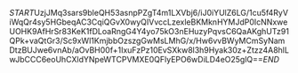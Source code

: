 $START$UzjJMq3sars9bleQH53asnpPZgT4m1LXVbj6/iJ0iYUlZ6LG/1cu5f4RyViWqQr4sy5HGbeqAC3CqiQGvX0wyQIVvccLzexleBKMknHYMJdP0IcNNxweUOHK9AfHrSr83KeK1fDLoaRngG4Y4yo75kO3nEHuzyPqvsC6QaAKghUTz91QPk+vaQtGr3/Sc9xWl1KmjbbOzszgGwMsLMhG/x/Hw6vvBWyMCmSyNamDtzBUJwe6vnAb/aOvBH00f+1IxuFzPz10EvSXkw8l3h9Hyak30z+Ztzz4A8hlLwJbCCC6eoUhCXldYNpeWTCPVMXE0QFlyEPO6wDiLD4eO25glQ==$END$